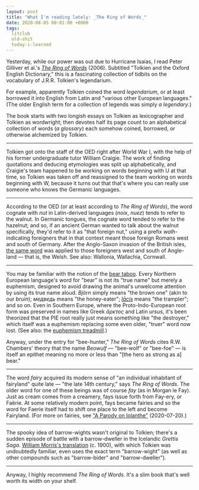 ```yaml
---
layout: post
title: "What I'm reading lately: _The Ring of Words_"
date: 2020-08-05 00:01:00 +0000
tags:
  litclub
  old-shit
  today-i-learned
---
```


Yesterday, while our power was out due to Hurricane Isaias,
I read Peter Gilliver et al.'s [_The Ring of Words_](https://amzn.to/3iaHtNT) (2006).
Subtitled "Tolkien and the Oxford English Dictionary," this
is a fascinating collection of tidbits on the vocabulary of
J.R.R. Tolkien's legendarium.

For example, apparently Tolkien coined the word _legendarium_,
or at least borrowed it into English from Latin and "various
other European languages." (The older English term for a collection
of legends was simply _a legendary_.)

The book starts with two longish essays on Tolkien as lexicographer
and Tolkien as wordwright; then devotes half its page count to an
alphabetical collection of words (_a glossary_) each somehow
coined, borrowed, or otherwise alchemized by Tolkien.

----

Tolkien got onto the staff of the OED right after World War I,
with the help of his former undergraduate tutor William Craigie.
The work of finding quotations and deducing etymologies was split
up alphabetically, and Craigie's team happened to be working on
words beginning with U at that time, so Tolkien was taken off and
reassigned to the team working on words beginning with W, because
it turns out that that's where you can really use someone who
knows the Germanic languages.

----

According to the OED (or at least according to _The Ring of Words_),
the word cognate with _nut_ in Latin-derived languages (_noix_, _nuez_)
tends to refer to the walnut. In Germanic tongues, the cognate word
tended to refer to the hazelnut; and so, if an ancient German wanted to talk about the
walnut specifically, they'd refer to it as "that foreign nut," using
a prefix _walh-_ indicating foreigners that in that context meant
those foreign Romans west and south of Germany. After the Anglo-Saxon
invasion of the British isles, [the same word](https://en.wikipedia.org/wiki/Walhaz)
was applied to those foreigners west and south of Angle-land — that is,
the Welsh. See also: Wallonia, Wallachia, Cornwall.

----

You may be familiar with the notion of the [bear taboo](https://charlierussellbears.com/LinguisticArchaeology.html).
Every Northern European language's word for "bear" is not its "true name"
but merely a euphemism, designed to avoid drawing the animal's unwelcome
attention by using its true name aloud. _Björn_ simply means "the brown one"
(akin to our _bruin_); _медведь_ means "the honey-eater";
_[lācis](https://en.wiktionary.org/wiki/lācis)_ means "the trampler"; and so on.
Even in Southern Europe, where the Proto-Indo-European root form was preserved
in names like Greek _ἄρκτος_ and Latin _ursus_, it's been theorized that
the PIE root really just means something like "the destroyer," which itself
was a euphemism replacing some even older, "truer" word now lost.
(See also: the [euphemism treadmill](https://en.wikipedia.org/wiki/Euphemism_treadmill).)

Anyway, under the entry for "bee-hunter," _The Ring of Words_ cites R.W. Chambers'
theory that the name _Beowulf_ — "bee-wolf" or "bee-foe" — is itself an epithet
meaning no more or less than "[the hero as strong as a] bear."

----

The word _fairy_ acquired its modern sense of "an individual inhabitant of fairyland"
quite late — "the late 14th century," says _The Ring of Words_.
The older word for one of these beings was of course _fay_ (as in Morgan le Fay).
Just as cream comes from a creamery, fays issue forth from Fay-ery, or Faërie.
At some relatively modern point, fays became fairies and so the word for Faerie
itself had to shift one place to the left and become Fairyland.
(For more on fairies, see ["A Parody on Iolanthe"](/blog/2020/07/20/a-parody-on-iolanthe) (2020-07-20).)

----

The spooky idea of barrow-wights wasn't original to Tolkien; there's a sudden
episode of battle with a barrow-dweller in the Icelandic _Grettis Saga_.
[William Morris's translation](https://sagadb.org/grettis_saga.en)
(c. 1900), with which Tolkien was undoubtedly familiar, even uses the exact term
"barrow-wight" (as well as other compounds such as "barrow-bider" and "barrow-dweller").

----

Anyway, I highly recommend _The Ring of Words_. It's a slim book that's well worth its
width on your shelf.
